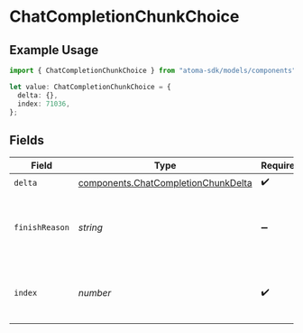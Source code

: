 # ChatCompletionChunkChoice

## Example Usage

```typescript
import { ChatCompletionChunkChoice } from "atoma-sdk/models/components";

let value: ChatCompletionChunkChoice = {
  delta: {},
  index: 71036,
};
```

## Fields

| Field                                                                                      | Type                                                                                       | Required                                                                                   | Description                                                                                |
| ------------------------------------------------------------------------------------------ | ------------------------------------------------------------------------------------------ | ------------------------------------------------------------------------------------------ | ------------------------------------------------------------------------------------------ |
| `delta`                                                                                    | [components.ChatCompletionChunkDelta](../../models/components/chatcompletionchunkdelta.md) | :heavy_check_mark:                                                                         | N/A                                                                                        |
| `finishReason`                                                                             | *string*                                                                                   | :heavy_minus_sign:                                                                         | The reason the chat completion was finished, if applicable.                                |
| `index`                                                                                    | *number*                                                                                   | :heavy_check_mark:                                                                         | The index of this choice in the list of choices.                                           |